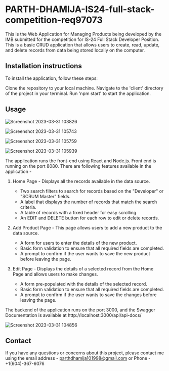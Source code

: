 # PARTH-DHAMIJA-IS24-full-stack-competition-req97073
This is the Web Application for Managing Products being developed by the IMB submitted for the competition for IS-24 Full Stack Developer Position. This is a basic CRUD application that allows users to create, read, update, and delete records from data being stored locally on the computer.


## Installation instructions
To install the application, follow these steps:

Clone the repository to your local machine.
Navigate to the 'client' directory of the project in your terminal.
Run 'npm start' to start the application.

## Usage

![Screenshot 2023-03-31 103826](https://user-images.githubusercontent.com/68792513/229194517-7a21a71f-3d3b-4cfa-b749-ed54b395b7f1.png)

![Screenshot 2023-03-31 105743](https://user-images.githubusercontent.com/68792513/229195551-aaafc511-83ed-44fe-a910-7279034b2809.png)

![Screenshot 2023-03-31 105759](https://user-images.githubusercontent.com/68792513/229195570-1bccb682-b1e9-4a48-acab-4b5725b433a8.png)

![Screenshot 2023-03-31 105939](https://user-images.githubusercontent.com/68792513/229195614-8c256c93-03d0-4c69-925d-25158f46130c.png)

The application runs the front-end using React and Node.js. Front end is running on the port 8080.
There are following features available in the application - 

1. Home Page - Displays all the records available in the data source.
    - Two search filters to search for records based on the "Developer" or "SCRUM Master" fields.
    - A label that displays the number of records that match the search criteria.
    - A table of records with a fixed header for easy scrolling.
    - An EDIT and DELETE button for each row to edit or delete records.

2. Add Product Page - This page allows users to add a new product to the data source.
    - A form for users to enter the details of the new product.
    - Basic form validation to ensure that all required fields are completed.
    - A prompt to confirm if the user wants to save the new product before leaving the page.

3. Edit Page - Displays the details of a selected record from the Home Page and allows users to make changes.
    - A form pre-populated with the details of the selected record.
    - Basic form validation to ensure that all required fields are completed.
    - A prompt to confirm if the user wants to save the changes before leaving the page.

The backend of the application runs on the port 3000, and the Swagger Documentation is available at http://localhost:3000/api/api-docs/

![Screenshot 2023-03-31 104856](https://user-images.githubusercontent.com/68792513/229194555-406377c8-aebb-4be6-8584-5246f151b6bc.png)

## Contact
If you have any questions or concerns about this project, please contact me using the email address - parthdhamija101998@gmail.com or Phone - +1(604)-367-6076
